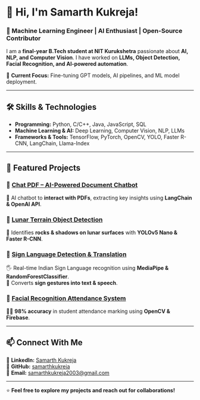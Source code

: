 # 👋 Hi, I'm Samarth Kukreja!  
### 🚀 Machine Learning Engineer | AI Enthusiast | Open-Source Contributor  

I am a **final-year B.Tech student at NIT Kurukshetra** passionate about **AI, NLP, and Computer Vision**. I have worked on **LLMs, Object Detection, Facial Recognition, and AI-powered automation**.  

📍 **Current Focus:** Fine-tuning GPT models, AI pipelines, and ML model deployment.  

---

## 🛠️ Skills & Technologies  
- **Programming:** Python, C/C++, Java, JavaScript, SQL  
- **Machine Learning & AI:** Deep Learning, Computer Vision, NLP, LLMs  
- **Frameworks & Tools:** TensorFlow, PyTorch, OpenCV, YOLO, Faster R-CNN, LangChain, Llama-Index  

---

## 📌 Featured Projects  

### 🔹 [Chat PDF – AI-Powered Document Chatbot](https://github.com/samarthkukreja/chat-pdf)  
📄 AI chatbot to **interact with PDFs**, extracting key insights using **LangChain & OpenAI API**.  

### 🔹 [Lunar Terrain Object Detection](https://github.com/samarthkukreja/lunar-object-detection)  
🌙 Identifies **rocks & shadows on lunar surfaces** with **YOLOv5 Nano & Faster R-CNN**.  

### 🔹 [Sign Language Detection & Translation](https://github.com/samarthkukreja/sign-language-detection)  
🖐️ Real-time Indian Sign Language recognition using **MediaPipe & RandomForestClassifier**.  
🔹 Converts **sign gestures into text & speech**.  

### 🔹 [Facial Recognition Attendance System](https://github.com/samarthkukreja/facial-attendance-system)  
👨‍🎓 **98% accuracy** in student attendance marking using **OpenCV & Firebase**.  

---

## 📫 Connect With Me  
💼 **LinkedIn:** [Samarth Kukreja](www.linkedin.com/in/samarth-kukreja-728020248)  
🐙 **GitHub:** [samarthkukreja](https://github.com/Sohm14)  
📧 **Email:** samarthkukreja2003@gmail.com  

---

⭐ **Feel free to explore my projects and reach out for collaborations!**  
